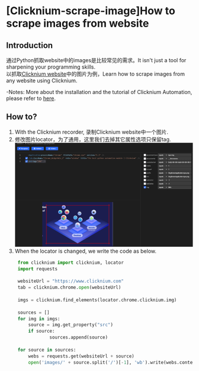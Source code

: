 # [Clicknium-scrape-image]How to scrape images from website

## Introduction
通过Python抓取website中的images是比较常见的需求。It isn't just a tool for sharpening your programming skills.  
以抓取[Clicknium website](https://www.clicknium.com)中的图片为例，Learn how to scrape images from any website using Clicknium.

-Notes: More about the installation and the tutorial of Clicknium Automation, please refer to [here](https://www.clicknium.com/documents).

## How to?
1. With the Clicknium recorder, 录制Clicknium website中一个图片.
2. 修改图片locator，为了通用，这里我们去掉其它属性选项只保留tag.
![record](./img/clicknium-img.png) 
3. When the locator is changed, we write the code as below.
   ```python
    from clicknium import clicknium, locator
    import requests

    websiteUrl = "https://www.clicknium.com"
    tab = clicknium.chrome.open(websiteUrl)

    imgs = clicknium.find_elements(locator.chrome.clicknium.img)

    sources = []
    for img in imgs:
        source = img.get_property("src")
        if source:
                sources.append(source)

    for source in sources:
        webs = requests.get(websiteUrl + source)
        open('images/' + source.split('/')[-1], 'wb').write(webs.content)
   ```